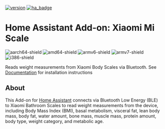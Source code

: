 [![version](https://img.shields.io/github/v/release/lolouk44/hassio-addons)](https://github.com/lolouk44/hassio-addons/releases)
[![ha_badge](https://img.shields.io/badge/Home%20Assistant-Add%20On-blue.svg)](https://www.home-assistant.io/)
# Home Assistant Add-on: Xiaomi Mi Scale

[aarch64-shield]: https://img.shields.io/badge/aarch64-yes-green.svg
[amd64-shield]: https://img.shields.io/badge/amd64-yes-green.svg
[armv6-shield]: https://img.shields.io/badge/armv6-yes-green.svg
[armv7-shield]: https://img.shields.io/badge/armv7-yes-green.svg
[i386-shield]: https://img.shields.io/badge/i386-yes-green.svg
![aarch64-shield]
![amd64-shield]
![armv6-shield]
![armv7-shield]
![i386-shield]

Reads weight measurements from Xiaomi Body Scales via Bluetooth. See [Documentation](https://github.com/lolouk44/hassio-addons/tree/master/mi-scale/DOCS.md) for installation instructions

## About
This Add-on for [Home Assistant](https://www.home-assistant.io/) connects via Bluetooth Low Energy (BLE) to Xiaomi Bathroom Scales to read weight measurements from the device, including Body Mass Index (BMI), basal metabolism, visceral fat, lean body mass, body fat, water amount, bone mass, muscle mass, protein amount, body type, weight category, and metabolic age.
